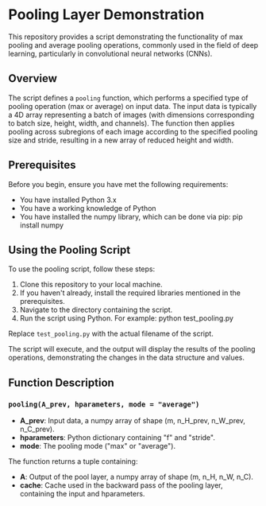 # Pooling Layer Demonstration

This repository provides a script demonstrating the functionality of max pooling and average pooling operations, commonly used in the field of deep learning, particularly in convolutional neural networks (CNNs).

## Overview

The script defines a `pooling` function, which performs a specified type of pooling operation (max or average) on input data. The input data is typically a 4D array representing a batch of images (with dimensions corresponding to batch size, height, width, and channels). The function then applies pooling across subregions of each image according to the specified pooling size and stride, resulting in a new array of reduced height and width.

## Prerequisites

Before you begin, ensure you have met the following requirements:

- You have installed Python 3.x
- You have a working knowledge of Python
- You have installed the numpy library, which can be done via pip:
    pip install numpy

  
## Using the Pooling Script

To use the pooling script, follow these steps:

1. Clone this repository to your local machine.
2. If you haven't already, install the required libraries mentioned in the prerequisites.
3. Navigate to the directory containing the script.
4. Run the script using Python. For example:
    python test_pooling.py

Replace `test_pooling.py` with the actual filename of the script.

The script will execute, and the output will display the results of the pooling operations, demonstrating the changes in the data structure and values.

## Function Description

### `pooling(A_prev, hparameters, mode = "average")`

- **A_prev**: Input data, a numpy array of shape (m, n_H_prev, n_W_prev, n_C_prev).
- **hparameters**: Python dictionary containing "f" and "stride".
- **mode**: The pooling mode ("max" or "average").

The function returns a tuple containing:
- **A**: Output of the pool layer, a numpy array of shape (m, n_H, n_W, n_C).
- **cache**: Cache used in the backward pass of the pooling layer, containing the input and hparameters.



